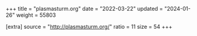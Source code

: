 +++
title = "plasmasturm.org"
date = "2022-03-22"
updated = "2024-01-26"
weight = 55803

[extra]
source = "http://plasmasturm.org/"
ratio = 11
size = 54
+++
